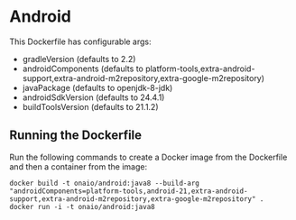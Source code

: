 # Android

This Dockerfile has configurable args:

  - gradleVersion (defaults to 2.2)
  - androidComponents (defaults to platform-tools,extra-android-support,extra-android-m2repository,extra-google-m2repository)
  - javaPackage (defaults to openjdk-8-jdk)
  - androidSdkVersion (defaults to 24.4.1)
  - buildToolsVersion (defaults to 21.1.2)

## Running the Dockerfile

Run the following commands to create a Docker image from the Dockerfile and then a container from the image:

    docker build -t onaio/android:java8 --build-arg "androidComponents=platform-tools,android-21,extra-android-support,extra-android-m2repository,extra-google-m2repository" .
    docker run -i -t onaio/android:java8
